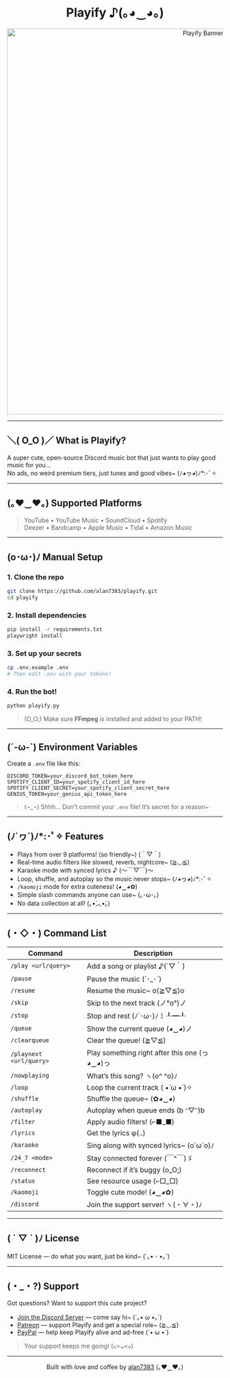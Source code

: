 <h1 align="center">Playify ♪(｡◕‿◕｡)</h1>

<p align="center">
  <img src="https://github.com/user-attachments/assets/5c1d5fba-3a34-4ffe-bd46-ef68e1175360" alt="Playify Banner" width="900">
</p>

---

## ＼( O_O )／ What is Playify?

A super cute, open-source Discord music bot that just wants to play good music for you...  
No ads, no weird premium tiers, just tunes and good vibes~ (ﾉ◕ヮ◕)ﾉ*:･ﾟ✧

---

## (｡♥‿♥｡) Supported Platforms

> YouTube • YouTube Music • SoundCloud • Spotify  
> Deezer • Bandcamp • Apple Music • Tidal • Amazon Music

---

## (o･ω･)ﾉ Manual Setup

### 1. Clone the repo
```bash
git clone https://github.com/alan7383/playify.git
cd playify
````

### 2. Install dependencies

```bash
pip install -r requirements.txt
playwright install
```

### 3. Set up your secrets

```bash
cp .env.example .env
# Then edit .env with your tokens!
```

### 4. Run the bot!

```bash
python playify.py
```

> (O\_O;) Make sure **FFmpeg** is installed and added to your PATH!

---

## (´-ω-\`) Environment Variables

Create a `.env` file like this:

```env
DISCORD_TOKEN=your_discord_bot_token_here
SPOTIFY_CLIENT_ID=your_spotify_client_id_here
SPOTIFY_CLIENT_SECRET=your_spotify_client_secret_here
GENIUS_TOKEN=your_genius_api_token_here
```

> (¬\_¬) Shhh... Don't commit your `.env` file! It’s secret for a reason\~

---

## (ﾉ´ヮ´)ﾉ\*:･ﾟ✧ Features

* Plays from over 9 platforms! (so friendly\~) (＾▽＾)
* Real-time audio filters like slowed, reverb, nightcore\~ (≧◡≦)
* Karaoke mode with synced lyrics ♪ (〜￣▽￣)〜
* Loop, shuffle, and autoplay so the music never stops\~ (ﾉ◕ヮ◕)ﾉ\*:･ﾟ✧
* `/kaomoji` mode for extra cuteness! (◕‿◕✿)
* Simple slash commands anyone can use\~ (｡･ω･｡)
* No data collection at all! (｡•́︿•̀｡)

---

## (・◇・) Command List

| Command                 | Description                                 |
| ----------------------- | ------------------------------------------- |
| `/play <url/query>`     | Add a song or playlist ♪(´▽｀)               |
| `/pause`                | Pause the music (´･\_･\`)                   |
| `/resume`               | Resume the music\~ o(≧▽≦)o                  |
| `/skip`                 | Skip to the next track (ノ°ο°)ノ              |
| `/stop`                 | Stop and rest (ﾉ´･ω･)ﾉ ﾐ ┸━┸                |
| `/queue`                | Show the current queue (◕‿◕)ノ               |
| `/clearqueue`           | Clear the queue! (≧▽≦)                      |
| `/playnext <url/query>` | Play something right after this one (っ◕‿◕)っ |
| `/nowplaying`           | What’s this song? ヽ(o^ ^o)ﾉ                 |
| `/loop`                 | Loop the current track ( •̀ ω •́ )✧         |
| `/shuffle`              | Shuffle the queue\~ (✿◕‿◕)                  |
| `/autoplay`             | Autoplay when queue ends (b ᵔ▽ᵔ)b           |
| `/filter`               | Apply audio filters! (⌐■\_■)                |
| `/lyrics`               | Get the lyrics φ(..)                        |
| `/karaoke`              | Sing along with synced lyrics\~ (o´ω\`o)ﾉ   |
| `/24_7 <mode>`          | Stay connected forever (￣^￣)ゞ               |
| `/reconnect`            | Reconnect if it’s buggy (o\_O;)             |
| `/status`               | See resource usage (⌐□\_□)                  |
| `/kaomoji`              | Toggle cute mode! (◕‿◕✿)                    |
| `/discord`              | Join the support server! ヽ(・∀・)ﾉ            |

---

## ( ´ ▽ \` )ﾉ License

MIT License — do what you want, just be kind\~ (´｡• ᵕ •｡\`)

---

## (・\_・?) Support

Got questions? Want to support this cute project?

* [Join the Discord Server](https://discord.gg/yourserverlink) — come say hi\~ (´｡• ω •｡\`)
* [Patreon](https://patreon.com/yourpatreon) — support Playify and get a special role\~ (≧◡≦)
* [PayPal](https://paypal.me/yourpaypal) — help keep Playify alive and ad-free (´• ω •\`)

> Your support keeps me going! (๑>ᴗ<๑)

---

<p align="center">
  Built with love and coffee by <a href="https://github.com/alan7383">alan7383</a> (｡♥‿♥｡)
</p>
